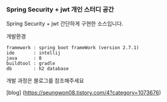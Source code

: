 ### Spring Security + jwt 개인 스터디 공간

Spring Security + jwt 간단하게 구현한 소스입니다.

개발환경
```
framework : spring boot frameWork (version 2.7.1) 
ide       : intellij 
java      : 8
buildtool : gradle
db        : h2 database
```

개발 과정은 블로그를 참조해주세요 

[blog] (https://seungwon08.tistory.com/4?category=1073676)
